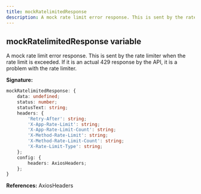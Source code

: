 ```yaml
---
title: mockRatelimitedResponse
description: A mock rate limit error response. This is sent by the rate limiter when the rate limit is exceeded. If it is an actual 429 response by the API, it is a problem with the rate limiter.
---
```


## mockRatelimitedResponse variable

A mock rate limit error response. This is sent by the rate limiter when the rate limit is exceeded. If it is an actual 429 response by the API, it is a problem with the rate limiter.

**Signature:**

```ts
mockRatelimitedResponse: {
    data: undefined;
    status: number;
    statusText: string;
    headers: {
        'Retry-After': string;
        'X-App-Rate-Limit': string;
        'X-App-Rate-Limit-Count': string;
        'X-Method-Rate-Limit': string;
        'X-Method-Rate-Limit-Count': string;
        'X-Rate-Limit-Type': string;
    };
    config: {
        headers: AxiosHeaders;
    };
}
```

**References:** AxiosHeaders

